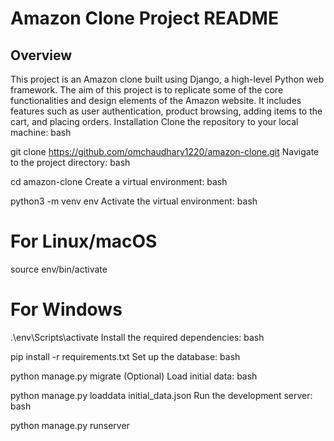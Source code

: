 # Amazon Clone Project README
## Overview
This project is an Amazon clone built using Django, a high-level Python web framework. The aim of this project is to replicate some of the core functionalities and design elements of the Amazon website. It includes features such as user authentication, product browsing, adding items to the cart, and placing orders.
Installation
Clone the repository to your local machine:
bash
 
git clone https://github.com/omchaudhary1220/amazon-clone.git
Navigate to the project directory:
bash
 
cd amazon-clone
Create a virtual environment:
bash
 
python3 -m venv env
Activate the virtual environment:
bash
 
# For Linux/macOS
source env/bin/activate

# For Windows
.\env\Scripts\activate
Install the required dependencies:
bash
 
pip install -r requirements.txt
Set up the database:
bash
 
python manage.py migrate
(Optional) Load initial data:
bash
 
python manage.py loaddata initial_data.json
Run the development server:
bash
 
python manage.py runserver
